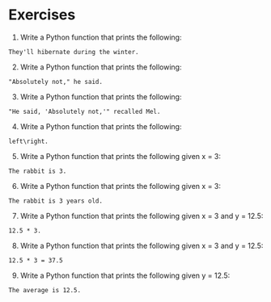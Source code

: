 # Exercises

1. Write a Python function that prints the following:
```
They'll hibernate during the winter.
```
2. Write a Python function that prints the following:
```
"Absolutely not," he said.
```
3. Write a Python function that prints the following:
```
"He said, 'Absolutely not,'" recalled Mel.
```
4. Write a Python function that prints the following: 
```
left\right.
```
5. Write a Python function that prints the following given x = 3:
```
The rabbit is 3.
```
6. Write a Python function that prints the following given x = 3:
```
The rabbit is 3 years old.
```
7. Write a Python function that prints the following given x = 3 and y = 12.5:
```
12.5 * 3.
```
8. Write a Python function that prints the following given x = 3 and y = 12.5:
```
12.5 * 3 = 37.5
```
9. Write a Python function that prints the following given y = 12.5:
```
The average is 12.5.
```
